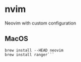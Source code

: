 # nvim
Neovim with custom configuration


## MacOS

```brew install --HEAD luajit
brew install --HEAD neovim
brew install ranger```
